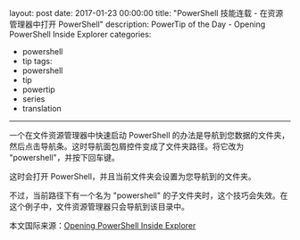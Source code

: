 layout: post
date: 2017-01-23 00:00:00
title: "PowerShell 技能连载 - 在资源管理器中打开 PowerShell"
description: PowerTip of the Day - Opening PowerShell Inside Explorer
categories:
- powershell
- tip
tags:
- powershell
- tip
- powertip
- series
- translation
---
一个在文件资源管理器中快速启动 PowerShell 的办法是导航到您数据的文件夹，然后点击导航条。这时导航面包屑控件变成了文件夹路径。将它改为 "powershell"，并按下回车键。

这时会打开 PowerShell，并且当前文件夹会设置为您导航到的文件夹。

不过，当前路径下有一个名为 "powershell" 的子文件夹时，这个技巧会失效。在这个例子中，文件资源管理器只会导航到该目录中。

<!--more-->
本文国际来源：[Opening PowerShell Inside Explorer](http://community.idera.com/powershell/powertips/b/tips/posts/opening-powershell-inside-explorer)
